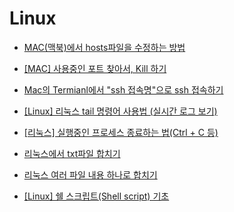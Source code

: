 # Linux

- [MAC(맥북)에서 hosts파일을 수정하는 방법](https://blog.stories.pe.kr/530)

- [[MAC] 사용중인 포트 찾아서, Kill 하기](https://88240.tistory.com/475)

- [Mac의 Termianl에서 "ssh 접속명"으로 ssh 접속하기](https://engineer-mole.tistory.com/348)

- [[Linux] 리눅스 tail 명령어 사용법 (실시간 로그 보기)](https://coding-factory.tistory.com/801#google_vignette)

- [[리눅스] 실행중인 프로세스 종료하는 법(Ctrl + C 등)](https://www.lainyzine.com/ko/article/how-to-exit-linux-process-in-terminal/)

- [리눅스에서 txt파일 합치기](https://m.blog.naver.com/whdals0/110170098585)

- [리눅스 여러 파일 내용 하나로 합치기](https://do-study.tistory.com/75)

- [[Linux] 쉘 스크립트(Shell script) 기초](https://engineer-mole.tistory.com/200)
